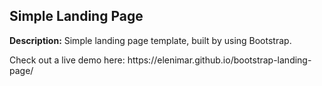 <h2>Simple Landing Page</h2>

<p><b>Description:</b> Simple landing page template, built by using Bootstrap.</p>
<p>Check out a live demo here: https://elenimar.github.io/bootstrap-landing-page/
